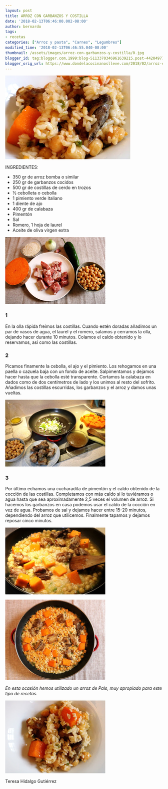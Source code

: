 ```yaml
---
layout: post
title: ARROZ CON GARBANZOS Y COSTILLA
date: '2018-02-13T06:46:00.002-08:00'
author: bernardo
tags:
- recetas
categories: ["Arroz y pasta", "Carnes", "Legumbres"]
modified_time: '2018-02-13T06:46:55.040-08:00'
thumbnail: /assets/images/arroz-con-garbanzos-y-costilla/0.jpg
blogger_id: tag:blogger.com,1999:blog-5113370346961639215.post-4420497721346873538
blogger_orig_url: https://www.dondelacocinanoslleve.com/2018/02/arroz-con-garbanzos-y-costilla.html
---
```


![](/assets/images/arroz-con-garbanzos-y-costilla/0.jpg)

  
INGREDIENTES:
* 350 gr de arroz bomba o similar
* 250 gr de garbanzos cocidos
* 500 gr de costillas de cerdo en trozos
* ½ cebolleta o cebolla
* 1 pimiento verde italiano
* 1 diente de ajo
* 400 gr de calabaza
* Pimentón
* Sal
* Romero, 1 hoja de laurel
* Aceite de oliva virgen extra

  

![](/assets/images/arroz-con-garbanzos-y-costilla/1.jpg)

  

### 1

En la olla rápida freímos las costillas. Cuando estén doradas añadimos un par de vasos de agua, el laurel y el romero, salamos y cerramos la olla, dejando hacer durante 10 minutos. Colamos el caldo obtenido y lo reservamos, así como las costillas.  

### 2

Picamos finamente la cebolla, el ajo y el pimiento. Los rehogamos en una paella o cazuela baja con un fondo de aceite. Salpimentamos y dejamos hacer hasta que la cebolla esté transparente. Cortamos la calabaza en dados como de dos centímetros de lado y los unimos al resto del sofrito. Añadimos las costillas escurridas, los garbanzos y el arroz y damos unas vueltas.  

![](/assets/images/arroz-con-garbanzos-y-costilla/2.jpg)

  

### 3

Por último echamos una cucharadita de pimentón y el caldo obtenido de la cocción de las costillas. Completamos con más caldo si lo tuviéramos o agua hasta que sea aproximadamente 2,5 veces el volumen de arroz. Si hacemos los garbanzos en casa podemos usar el caldo de la cocción en vez de agua. Probamos de sal y dejamos hacer entre 15-20 minutos, dependiendo del arroz que utilicemos. Finalmente tapamos y dejamos reposar cinco minutos.  

![](/assets/images/arroz-con-garbanzos-y-costilla/3.jpg)

  

  
![](/assets/images/arroz-con-garbanzos-y-costilla/4.jpg)

  
_En esta ocasión hemos utilizado un arroz de Pals, muy apropiado para este tipo de recetas._

![](/assets/images/arroz-con-garbanzos-y-costilla/5.jpg)

  
Teresa Hidalgo Gutiérrez
